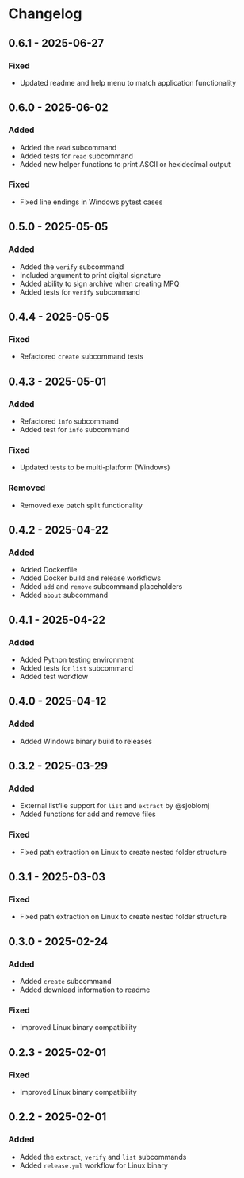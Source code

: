 # Changelog

## 0.6.1 - 2025-06-27

### Fixed

- Updated readme and help menu to match application functionality

## 0.6.0 - 2025-06-02

### Added

- Added the `read` subcommand
- Added tests for `read` subcommand
- Added new helper functions to print ASCII or hexidecimal output

### Fixed

- Fixed line endings in Windows pytest cases

## 0.5.0 - 2025-05-05

### Added

- Added the `verify` subcommand
- Included argument to print digital signature
- Added ability to sign archive when creating MPQ
- Added tests for `verify` subcommand

## 0.4.4 - 2025-05-05

### Fixed

- Refactored `create` subcommand tests

## 0.4.3 - 2025-05-01

### Added

- Refactored `info` subcommand
- Added test for `info` subcommand

### Fixed

- Updated tests to be multi-platform (Windows)

### Removed

- Removed exe patch split functionality

## 0.4.2 - 2025-04-22

### Added

- Added Dockerfile
- Added Docker build and release workflows
- Added `add` and `remove` subcommand placeholders
- Added `about` subcommand

## 0.4.1 - 2025-04-22

### Added

- Added Python testing environment
- Added tests for `list` subcommand
- Added test workflow

## 0.4.0 - 2025-04-12

### Added

- Added Windows binary build to releases

## 0.3.2 - 2025-03-29

### Added

- External listfile support for `list` and `extract` by @sjoblomj
- Added functions for add and remove files

### Fixed

- Fixed path extraction on Linux to create nested folder structure

## 0.3.1 - 2025-03-03

### Fixed

- Fixed path extraction on Linux to create nested folder structure

## 0.3.0 - 2025-02-24

### Added

- Added `create` subcommand
- Added download information to readme

### Fixed

- Improved Linux binary compatibility

## 0.2.3 - 2025-02-01

### Fixed

- Improved Linux binary compatibility

## 0.2.2 - 2025-02-01

### Added

- Added the `extract`, `verify` and `list` subcommands
- Added `release.yml` workflow for Linux binary
